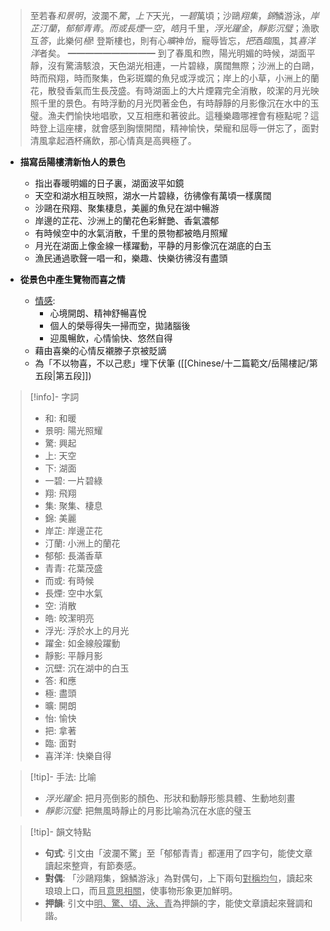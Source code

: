 > 至若春*和景明*，波瀾不*驚*，*上下*天光，*一碧*萬頃；沙鷗*翔集*，*錦*鱗游泳，*岸芷汀蘭*，*郁郁青青*。*而或長煙*一*空*，*皓*月千里，*浮光躍金*，*靜影沉璧*；漁歌互*答*，此樂何*極*! 登斯樓也，則有心*曠*神*怡*，寵辱皆忘，*把*酒*臨*風，其*喜洋洋*者矣。
> ━━━━━━━━━━
> 到了春風和煦，陽光明媚的時候，湖面平靜，沒有驚濤駭浪，天色湖光相連，一片碧綠，廣闊無際；沙洲上的白鷗，時而飛翔，時而聚集，色彩斑斕的魚兒或浮或沉；岸上的小草，小洲上的蘭花，散發香氣而生長茂盛。有時湖面上的大片煙霧完全消散，皎潔的月光映照千里的景色。有時浮動的月光閃著金色，有時靜靜的月影像沉在水中的玉璧。漁夫們愉快地唱歌，又互相應和著彼此。這種樂趣哪裡會有極點呢？這時登上這座樓，就會感到胸懷開闊，精神愉快，榮寵和屈辱一併忘了，面對清風拿起酒杯痛飲，那心情真是高興極了。

- **描寫岳陽樓清新怡人的景色**
	- 指出春暖明媚的日子裏，湖面波平如鏡
	- 天空和湖水相互映照，湖水一片碧綠，彷彿像有萬頃一樣廣闊
	- 沙鷗在飛翔、聚集棲息，美麗的魚兒在湖中暢游
	- 岸邊的芷花、沙洲上的蘭花色彩鮮艷、香氣濃郁
	- 有時候空中的水氣消散，千里的景物都被皓月照耀
	- 月光在湖面上像金線一樣躍動，平静的月影像沉在湖底的白玉
	- 漁民通過歌聲一唱一和，樂趣、快樂彷彿沒有盡頭

- **從景色中產生覽物而喜之情**
	- <u>情感</u>:
		- 心境開朗、精神舒暢喜悅
		- 個人的榮辱得失一掃而空，拋諸腦後
		- 迎風暢飲，心情愉快、悠然自得
	- 藉由喜樂的心情反襯滕子京被貶謫
	- 為「不以物喜，不以己悲」埋下伏筆 ([[Chinese/十二篇範文/岳陽樓記/第五段|第五段]])

> [!info]- 字詞
> - 和: 和暖
> - 景明: 陽光照耀
> - 驚: 興起
> - 上: 天空
> - 下: 湖面
> - 一碧: 一片碧綠
> - 翔: 飛翔
> - 集: 聚集、棲息
> - 錦: 美麗
> - 岸芷: 岸邊芷花
> - 汀蘭: 小洲上的蘭花
> - 郁郁: 長滿香草
> - 青青: 花葉茂盛
> - 而或: 有時候
> - 長煙: 空中水氣
> - 空: 消散
> - 皓: 皎潔明亮
> - 浮光: 浮於水上的月光
> - 躍金: 如金線般躍動
> - 靜影: 平靜月影
> - 沉壁: 沉在湖中的白玉
> - 答: 和應
> - 極: 盡頭
> - 曠: 開朗
> - 怡: 愉快
> - 把: 拿著
> - 臨: 面對
> - 喜洋洋: 快樂自得

> [!tip]- 手法: 比喻
> - *浮光躍金*: 把月亮倒影的顏色、形狀和動靜形態具體、生動地刻畫
> - *靜影沉璧*: 把無風時靜止的月影比喻為沉在水底的璧玉

> [!tip]- 韻文特點
> - **句式**: 引文由「波瀾不驚」至「郁郁青青」都運用了四字句，能使文章讀起來整齊，有節奏感。
> - **對偶**: 「沙鷗翔集，錦鱗游泳」為對偶句，上下兩句<u>對稱均勻</u>，讀起來琅琅上口，而且<u>意思相關</u>，使事物形象更加鮮明。
> - **押韻**: 引文中<u>明、驚、頃、泳、青</u>為押韻的字，能使文章讀起來聲調和諧。
